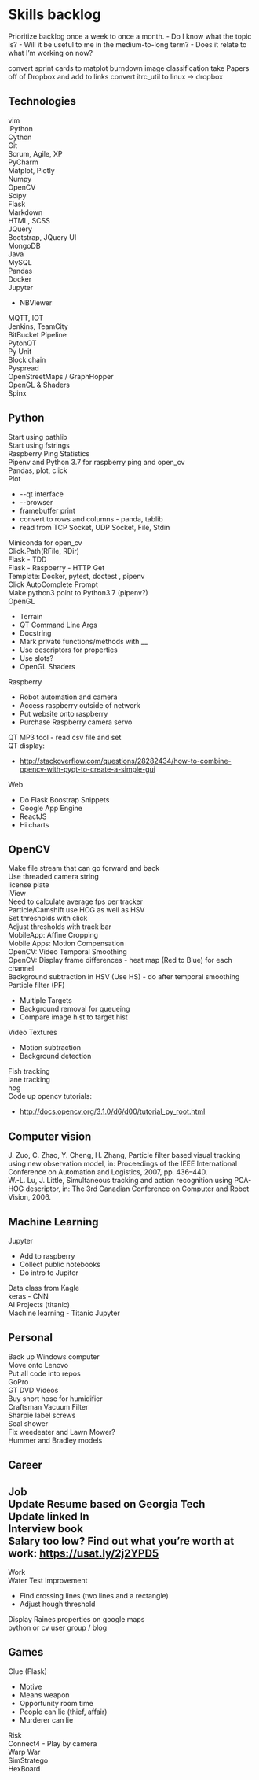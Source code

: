 # Skills backlog

Prioritize backlog once a week to once a month.
    - Do I know what the topic is?
    - Will it be useful to me in the medium-to-long term?
    - Does it relate to what I’m working on now?


convert sprint cards to matplot burndown
image classification
take Papers off of Dropbox and add to links
convert itrc_util to linux -> dropbox

## Technologies  
vim  
iPython  
Cython  
Git  
Scrum, Agile, XP  
PyCharm  
Matplot, Plotly  
Numpy  
OpenCV  
Scipy  
Flask  
Markdown  
HTML, SCSS  
JQuery  
Bootstrap, JQuery UI  
MongoDB  
Java  
MySQL  
Pandas  
Docker  
Jupyter  
- NBViewer  

MQTT, IOT  
Jenkins, TeamCity  
BitBucket Pipeline  
PytonQT  
Py Unit  
Block chain  
Pyspread  
OpenStreetMaps / GraphHopper  
OpenGL & Shaders  
Spinx  

## Python  
Start using pathlib  
Start using fstrings  
Raspberry Ping Statistics  
Pipenv and Python 3.7 for raspberry ping and open_cv  
Pandas, plot, click  
Plot  
- --qt interface  
- --browser  
- framebuffer print  
- convert to rows and columns - panda, tablib  
- read from TCP Socket, UDP Socket, File, Stdin  

Miniconda for open_cv  
Click.Path(RFile, RDir)  
Flask - TDD  
Flask - Raspberry - HTTP Get  
Template: Docker, pytest, doctest , pipenv  
Click AutoComplete Prompt  
Make python3 point to Python3.7 (pipenv?)  
OpenGL  
- Terrain  
- QT Command Line Args  
- Docstring  
- Mark private functions/methods with __  
- Use descriptors for properties  
- Use slots?  
- OpenGL Shaders  

Raspberry  
- Robot automation and camera  
- Access raspberry outside of network  
- Put website onto raspberry  
- Purchase Raspberry camera servo  

QT MP3 tool - read csv file and set  
QT display:  
+ http://stackoverflow.com/questions/28282434/how-to-combine-opencv-with-pyqt-to-create-a-simple-gui  

Web  
- Do Flask Boostrap Snippets  
- Google App Engine  
- ReactJS  
- Hi charts  


## OpenCV  
Make file stream that can go forward and back  
Use threaded camera string  
license plate  
iView  
Need to calculate average fps per tracker  
Particle/Camshift use HOG as well as HSV  
Set thresholds with click  
Adjust thresholds with track bar  
MobileApp: Affine Cropping  
Mobile Apps: Motion Compensation  
OpenCV: Video Temporal Smoothing  
OpenCV: Display frame differences - heat map (Red to Blue) for each channel  
Background subtraction in HSV (Use HS) - do after temporal smoothing  
Particle filter (PF)  
- Multiple Targets  
- Background removal for queueing  
- Compare image hist to target hist  

Video Textures  
- Motion subtraction  
- Background detection  

Fish tracking  
lane tracking  
hog  
Code up opencv tutorials:  
+ http://docs.opencv.org/3.1.0/d6/d00/tutorial_py_root.html  


## Computer vision  
J. Zuo, C. Zhao, Y. Cheng, H. Zhang, Particle filter based visual tracking using new observation model, in: Proceedings of the IEEE International Conference on Automation and Logistics, 2007, pp. 436–440.  
W.-L. Lu, J. Little, Simultaneous tracking and action recognition using PCA-HOG descriptor, in: The 3rd Canadian Conference on Computer and Robot Vision, 2006.  

## Machine Learning  
Jupyter  
- Add to raspberry  
- Collect public notebooks  
- Do intro to Jupiter  

Data class from Kagle  
keras - CNN  
AI Projects (titanic)  
Machine learning - Titanic Jupyter  

## Personal  
Back up Windows computer  
Move onto Lenovo  
Put all code into repos  
GoPro  
GT DVD Videos  
Buy short hose for humidifier  
Craftsman Vacuum Filter  
Sharpie label screws  
Seal shower  
Fix weedeater and Lawn Mower?  
Hummer and Bradley models  

## Career  
Job  
Update Resume based on Georgia Tech  
Update linked In  
Interview book  
Salary too low? Find out what you’re worth at work: https://usat.ly/2j2YPD5  
-----------------------------------  
Work  
Water Test Improvement  
- Find crossing lines (two lines and a rectangle)  
- Adjust hough threshold  

Display Raines properties on google maps  
python or cv user group / blog  

## Games  
Clue (Flask)  
- Motive  
- Means weapon  
- Opportunity room time  
- People can lie (thief, affair)  
- Murderer can lie  

Risk  
Connect4 - Play by camera  
Warp War  
SimStratego  
HexBoard  
